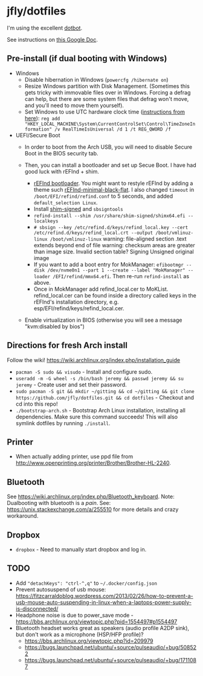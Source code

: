 # jfly/dotfiles

I'm using the excellent [dotbot](https://github.com/anishathalye/dotbot).

See instructions on [this Google Doc](https://docs.google.com/document/d/1Ji1dfnQxlb9KJGmVin4W6oAqN4-SWokSlXGYumss74M/edit#heading=h.1gvhtuttse8f).

## Pre-install (if dual booting with Windows)
  - Windows
    - Disable hibernation in Windows (`powercfg /hibernate on`)
    - Resize Windows partition with Disk Management. (Sometimes this gets tricky with immovable files over in Windows. Forcing a defrag can help, but there are some system files that defrag won't move, and you'll need to move them yourself).
    - Set Windows to use UTC hardware clock time ([instructions from here](https://wiki.archlinux.org/index.php/time#UTC_in_Windows)): `reg add "HKEY_LOCAL_MACHINE\System\CurrentControlSet\Control\TimeZoneInformation" /v RealTimeIsUniversal /d 1 /t REG_QWORD /f`
  - UEFI/Secure Boot
    - In order to boot from the Arch USB, you will need to disable Secure Boot in the BIOS security tab.
    - Then, you can install a bootloader and set up Secue Boot. I have had good luck with rEFInd + shim.
        - [rEFInd bootloader](https://wiki.archlinux.org/index.php/REFInd). You might want to restyle rEFInd by adding a theme such [rEFInd-minimal-black-flat](https://github.com/dnaf/rEFInd-minimal-black-flat). I also changed `timeout` in `/boot/EFI/refind/refind.conf` to 5 seconds, and added `default_selection Linux`.
        - Install [shim-signed](https://aur.archlinux.org/packages/shim-signed/) and `sbsigntools`
        - `refind-install --shim /usr/share/shim-signed/shimx64.efi --localkeys`
        - `# sbsign --key /etc/refind.d/keys/refind_local.key --cert /etc/refind.d/keys/refind_local.crt --output /boot/vmlinuz-linux /boot/vmlinuz-linux`
            warning: file-aligned section .text extends beyond end of file
            warning: checksum areas are greater than image size. Invalid section table?
            Signing Unsigned original image
        - If you want to add a boot entry for MokManager: `efibootmgr --disk /dev/nvme0n1 --part 1 --create --label "MokManager" --loader /EFI/refind/mmx64.efi`. Then re-run `refind-install` as above.
        - Once in MokManager add refind_local.cer to MoKList. refind_local.cer can be found inside a directory called keys in the rEFInd's installation directory, e.g. esp/EFI/refind/keys/refind_local.cer.

    - Enable virtualization in BIOS (otherwise you will see a message "kvm:disabled by bios")

## Directions for fresh Arch install

Follow the wiki! https://wiki.archlinux.org/index.php/installation_guide

- `pacman -S sudo && visudo` - Install and configure sudo.
- `useradd -m -G wheel -s /bin/bash jeremy && passwd jeremy && su jeremy` - Create user and set their password.
- `sudo pacman -S git && mkdir ~/gitting && cd ~/gitting && git clone https://github.com/jfly/dotfiles.git && cd dotfiles` - Checkout and cd into this repo!
- `./bootstrap-arch.sh` - Bootstrap Arch Linux installation, installing all dependencies. Make sure this command succeeds! This will also symlink dotfiles by running `./install`.

## Printer
- When actually adding printer, use ppd file from <http://www.openprinting.org/printer/Brother/Brother-HL-2240>.

## Bluetooth
See <https://wiki.archlinux.org/index.php/Bluetooth_keyboard>.
Note: Dualbooting with bluetooth is a *pain*. See: https://unix.stackexchange.com/a/255510 for more details and crazy workaround.

## Dropbox
- `dropbox` - Need to manually start dropbox and log in.

## TODO
- Add `"detachKeys": "ctrl-^,q"` to `~/.docker/config.json`
- Prevent autosuspend of usb mouse: https://fitzcarraldoblog.wordpress.com/2013/02/26/how-to-prevent-a-usb-mouse-auto-suspending-in-linux-when-a-laptops-power-supply-is-disconnected/
- Headphone noise is due to power_save mode - https://bbs.archlinux.org/viewtopic.php?pid=1554497#p1554497
- Bluetooth headset works great as speakers (audio profile A2DP sink), but don't work as a microphone (HSP/HFP profile)?
    - https://bbs.archlinux.org/viewtopic.php?id=209979
    - https://bugs.launchpad.net/ubuntu/+source/pulseaudio/+bug/508522
    - https://bugs.launchpad.net/ubuntu/+source/pulseaudio/+bug/1711087
